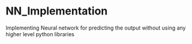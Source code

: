 # NN_Implementation
Implementing Neural network for predicting the output without using any higher level python libraries
